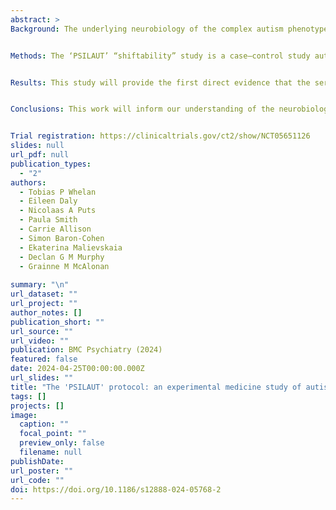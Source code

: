 ```yaml
---
abstract: >
Background: The underlying neurobiology of the complex autism phenotype remains obscure, although accumulating evidence implicates the serotonin system and especially the 5HT2A receptor. However, previous research has largely relied upon association or correlation studies to link differences in serotonin targets to autism. To directly establish that serotonergic signalling is involved in a candidate brain function our approach is to change it and observe a shift in that function. We will use psilocybin as a pharmacological probe of the serotonin system in vivo. We will directly test the hypothesis that serotonergic targets of psilocybin – principally, but not exclusively, 5HT2A receptor pathways—function differently in autistic and non-autistic adults.


Methods: The ‘PSILAUT’ “shiftability” study is a case–control study autistic and non-autistic adults. How neural responses ‘shift’ in response to low doses (2 mg and 5 mg) of psilocybin compared to placebo will be examined using multimodal techniques including functional MRI and EEG. Each participant will attend on up to three separate visits with drug or placebo administration in a double-blind and randomized order.


Results: This study will provide the first direct evidence that the serotonin targets of psilocybin function differently in the autistic and non-autistic brain. We will also examine individual differences in serotonin system function.


Conclusions: This work will inform our understanding of the neurobiology of autism as well as decisions about future clinical trials of psilocybin and/or related compounds including stratification approaches.


Trial registration: https://clinicaltrials.gov/ct2/show/NCT05651126   
slides: null
url_pdf: null
publication_types:
  - "2"
authors:
  - Tobias P Whelan
  - Eileen Daly
  - Nicolaas A Puts
  - Paula Smith
  - Carrie Allison
  - Simon Baron-Cohen
  - Ekaterina Malievskaia
  - Declan G M Murphy
  - Grainne M McAlonan
  
summary: "\n"
url_dataset: ""
url_project: ""
author_notes: []
publication_short: ""
url_source: ""
url_video: ""
publication: BMC Psychiatry (2024)
featured: false
date: 2024-04-25T00:00:00.000Z
url_slides: ""
title: "The 'PSILAUT' protocol: an experimental medicine study of autistic differences in the function of brain serotonin targets of psilocybin"
tags: []
projects: []
image:
  caption: ""
  focal_point: ""
  preview_only: false
  filename: null
publishDate: 
url_poster: ""
url_code: ""
doi: https://doi.org/10.1186/s12888-024-05768-2
---
```


<!--- {{% callout note %}} ---->

<!--- Click the _Cite_ button above to demo the feature to enable visitors to import publication metadata into their reference management software. ---->
<!--- {{% /callout %}} ---->

<!--- Supplementary notes can be added here, including [code and math](https://wowchemy.com/docs/content/writing-markdown-latex/). ---->

